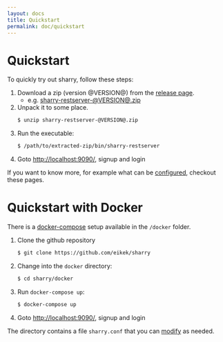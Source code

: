 ```yaml
---
layout: docs
title: Quickstart
permalink: doc/quickstart
---
```


# Quickstart

To quickly try out sharry, follow these steps:

1. Download a zip (version @VERSION@) from the [release
   page](https://github.com/eikek/sharry/releases).
   - e.g. [sharry-restserver-@VERSION@.zip](https://github.com/eikek/sharry/releases/download/release%2F@VERSION@/sharry-restserver-@VERSION@.zip)
2. Unpack it to some place.
   ```bash
   $ unzip sharry-restserver-@VERSION@.zip
   ```
3. Run the executable:
   ```bash
   $ /path/to/extracted-zip/bin/sharry-restserver
   ```
4. Goto <http://localhost:9090/>, signup and login

If you want to know more, for example what can be
[configured](configure), checkout these pages.


# Quickstart with Docker

There is a [docker-compose](https://docs.docker.com/compose/) setup
available in the `/docker` folder.

1. Clone the github repository
   ```bash
   $ git clone https://github.com/eikek/sharry
   ```
2. Change into the `docker` directory:
   ```bash
   $ cd sharry/docker
   ```
3. Run `docker-compose up`:
   ```bash
   $ docker-compose up
   ```
4. Goto <http://localhost:9090/>, signup and login

The directory contains a file `sharry.conf` that you can
[modify](configure) as needed.

